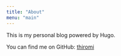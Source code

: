 ```yaml
---
title: "About"
menu: "main"
---
```


This is my personal blog powered by Hugo.

You can find me on GitHub: [thiromi](https://github.com/thiromi)